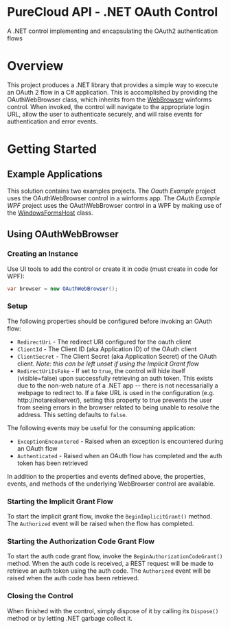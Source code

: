 # PureCloud API - .NET OAuth Control
A .NET control implementing and encapsulating the OAuth2 authentication flows

# Overview

This project produces a .NET library that provides a simple way to execute an OAuth 2 flow in a C# application. This is accomplished by providing the OAuthWebBrowser class, which inherits from the [WebBrowser](https://msdn.microsoft.com/en-us/library/2te2y1x6.aspx) winforms control. When invoked, the control will navigate to the appropriate login URL, allow the user to authenticate securely, and will raise events for authentication and error events.

# Getting Started

## Example Applications

This solution contains two examples projects. The _Oauth Example_ project uses the OAuthWebBrowser control in a winforms app. The _OAuth Example WPF_ project uses the OAuthWebBrowser control in a WPF by making use of the [WindowsFormsHost](https://msdn.microsoft.com/en-us/library/system.windows.forms.integration.windowsformshost.aspx) class.

## Using OAuthWebBrowser

### Creating an Instance

Use UI tools to add the control or create it in code (must create in code for WPF):

```csharp
var browser = new OAuthWebBrowser();
```

### Setup

The following properties should be configured before invoking an OAuth flow:

* ```RedirectUri``` - The redirect URI configured for the oauth client
* ```ClientId``` - The Client ID (aka Application ID) of the OAuth client
* ```ClientSecret``` - The Client Secret (aka Application Secret) of the OAuth client. _Note: this can be left unset if using the Implicit Grant flow_
* ```RedirectUriIsFake``` - If set to ```true```, the control will hide itself (visible=false) upon successfully retrieving an auth token.  This exists due to the non-web nature of a .NET app -- there is not necessarially a webpage to redirect to. If a fake URL is used in the configuration (e.g. http://notarealserver/), setting this property to true prevents the user from seeing errors in the browser related to being unable to resolve the address. This setting defaults to ```false```.

The following events may be useful for the consuming application:

* ```ExceptionEncountered``` - Raised when an exception is encountered during an OAuth flow
* ```Authenticated``` - Raised when an OAuth flow has completed and the auth token has been retrieved

In addition to the properties and events defined above, the properties, events, and methods of the underlying WebBrowser control are available.

### Starting the Implicit Grant Flow

To start the implicit grant flow, invoke the ```BeginImplicitGrant()``` method. The ```Authorized``` event will be raised when the flow has completed.

### Starting the Authorization Code Grant Flow

To start the auth code grant flow, invoke the ```BeginAuthorizationCodeGrant()``` method. When the auth code is received, a REST request will be made to retrieve an auth token using the auth code. The ```Authorized``` event will be raised when the auth code has been retrieved.

### Closing the Control

When finished with the control, simply dispose of it by calling its ```Dispose()``` method or by letting .NET garbage collect it.
